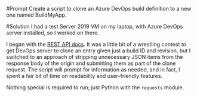 #Prompt
Create a script to clone an Azure DevOps build definition to a new one named BuildMyApp.

#Solution
I had a test Server 2019 VM on my laptop, with Azure DevOps server installed, so I worked on there.

I began with the [REST API docs](https://docs.microsoft.com/en-us/rest/api/azure/devops/?view=azure-devops-rest-6.1&viewFallbackFrom=azure-devops).  It was a little bit of a wrestling contest to get DevOps server to clone an entry given just a build ID and revision, but I switched to an approach of stripping unnecessary JSON items from the response body of the origin and submitting them as part of the clone request.  The script will prompt for information as needed, and in fact, I spent a fair bit of time on readability and user-friendly features.

Nothing special is required to run; just Python with the `requests` module.
